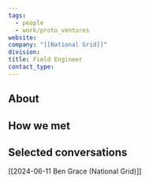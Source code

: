 ```yaml
---
tags:
  - people
  - work/proto_ventures
website: 
company: "[[National Grid]]"
division: 
title: Field Engineer
contact_type:
---
```

## About


## How we met


## Selected conversations
[[2024-06-11 Ben Grace (National Grid)]]
